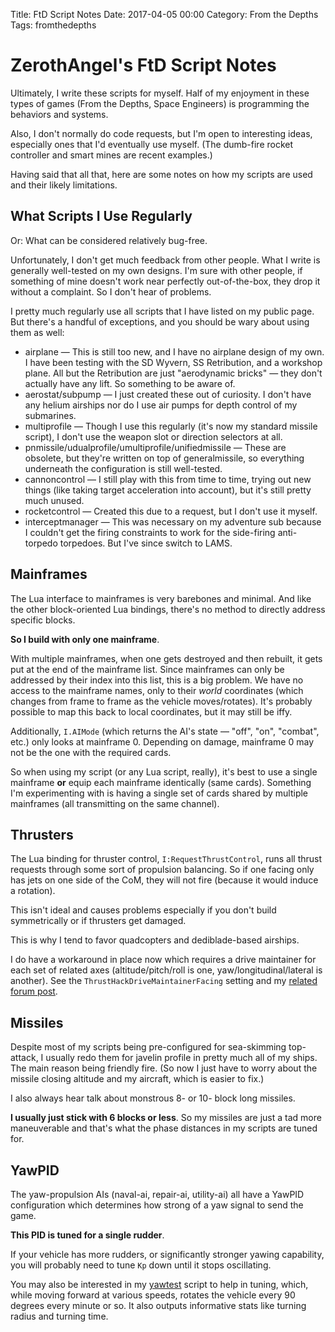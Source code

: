 Title: FtD Script Notes
Date: 2017-04-05 00:00
Category: From the Depths
Tags: fromthedepths

# ZerothAngel's FtD Script Notes #

Ultimately, I write these scripts for myself. Half of my enjoyment in these types of games (From the Depths, Space Engineers) is programming the behaviors and systems.

Also, I don't normally do code requests, but I'm open to interesting ideas, especially ones that I'd eventually use myself. (The dumb-fire rocket controller and smart mines are recent examples.)

Having said that all that, here are some notes on how my scripts are used and their likely limitations.

## What Scripts I Use Regularly ##

Or: What can be considered relatively bug-free.

Unfortunately, I don't get much feedback from other people. What I write is generally well-tested on my own designs. I'm sure with other people, if something of mine doesn't work near perfectly out-of-the-box, they drop it without a complaint. So I don't hear of problems.

I pretty much regularly use all scripts that I have listed on my public page. But there's a handful of exceptions, and you should be wary about using them as well:

 * airplane &mdash; This is still too new, and I have no airplane design of my own. I have been testing with the SD Wyvern, SS Retribution, and a workshop plane. All but the Retribution are just "aerodynamic bricks" &mdash; they don't actually have any lift. So something to be aware of.
 * aerostat/subpump &mdash; I just created these out of curiosity. I don't have any helium airships nor do I use air pumps for depth control of my submarines.
 * multiprofile &mdash; Though I use this regularly (it's now my standard missile script), I don't use the weapon slot or direction selectors at all.
 * pnmissile/udualprofile/umultiprofile/unifiedmissile &mdash; These are obsolete, but they're written on top of generalmissile, so everything underneath the configuration is still well-tested.
 * cannoncontrol &mdash; I still play with this from time to time, trying out new things (like taking target acceleration into account), but it's still pretty much unused.
 * rocketcontrol &mdash; Created this due to a request, but I don't use it myself.
 * interceptmanager &mdash; This was necessary on my adventure sub because I couldn't get the firing constraints to work for the side-firing anti-torpedo torpedoes. But I've since switch to LAMS.

## Mainframes ##

The Lua interface to mainframes is very barebones and minimal. And like the other block-oriented Lua bindings, there's no method to directly address specific blocks.

**So I build with only one mainframe**.

With multiple mainframes, when one gets destroyed and then rebuilt, it gets put at the end of the mainframe list. Since mainframes can only be addressed by their index into this list, this is a big problem. We have no access to the mainframe names, only to their *world* coordinates (which changes from frame to frame as the vehicle moves/rotates). It's probably possible to map this back to local coordinates, but it may still be iffy.

Additionally, `I.AIMode` (which returns the AI's state &mdash; "off", "on", "combat", etc.) only looks at mainframe 0. Depending on damage, mainframe 0 may not be the one with the required cards.

So when using my script (or any Lua script, really), it's best to use a single mainframe **or** equip each mainframe identically (same cards). Something I'm experimenting with is having a single set of cards shared by multiple mainframes (all transmitting on the same channel).

## Thrusters ##

The Lua binding for thruster control, `I:RequestThrustControl`, runs all thrust requests through some sort of propulsion balancing. So if one facing only has jets on one side of the CoM, they will not fire (because it would induce a rotation).

This isn't ideal and causes problems especially if you don't build symmetrically or if thrusters get damaged.

This is why I tend to favor quadcopters and dediblade-based airships.

I do have a workaround in place now which requires a drive maintainer for each set of related axes (altitude/pitch/roll is one, yaw/longitudinal/lateral is another). See the `ThrustHackDriveMaintainerFacing` setting and my [related forum post](http://fromthedepthsgame.com/forum/showthread.php?tid=23335&pid=322187#pid322187).

## Missiles ##

Despite most of my scripts being pre-configured for sea-skimming top-attack, I usually redo them for javelin profile in pretty much all of my ships. The main reason being friendly fire. (So now I just have to worry about the missile closing altitude and my aircraft, which is easier to fix.)

I also always hear talk about monstrous 8- or 10- block long missiles.

**I usually just stick with 6 blocks or less**. So my missiles are just a tad more maneuverable and that's what the phase distances in my scripts are tuned for.

## YawPID ##

The yaw-propulsion AIs (naval-ai, repair-ai, utility-ai) all have a YawPID configuration which determines how strong of a yaw signal to send the game.

**This PID is tuned for a single rudder**.

If your vehicle has more rudders, or significantly stronger yawing capability, you will probably need to tune `Kp` down until it stops oscillating.

You may also be interested in my [yawtest](https://tyrannyofheaven.org/ZerothAngel/FtDScripts/yawtest.lua) script to help in tuning, which, while moving forward at various speeds, rotates the vehicle every 90 degrees every minute or so. It also outputs informative stats like turning radius and turning time.
